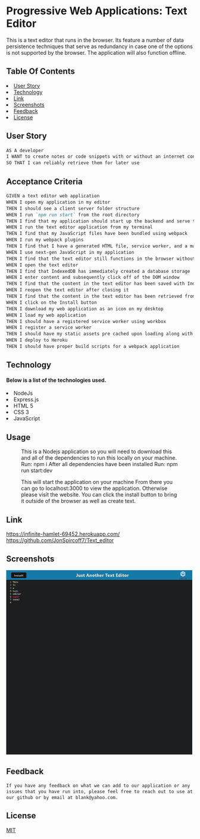 # Progressive Web Applications: Text Editor

This is a text editor that runs in the browser. Its feature a number of data persistence techniques that serve as redundancy in case one of the options is not supported by the browser. The application will also function offline.

## Table Of Contents

<li><a href="#usage">User Story</a></li>
<li><a href="#technology">Technology</a></li>
<li><a href="#link">Link</a></li>
<li><a href="#screenshots">Screenshots</a></li>
<li><a href="#feedback">Feedback</a></li>
<li><a href="#license">License</a></li>

## User Story

```md
AS A developer
I WANT to create notes or code snippets with or without an internet connection
SO THAT I can reliably retrieve them for later use
```

## Acceptance Criteria

```md
GIVEN a text editor web application
WHEN I open my application in my editor
THEN I should see a client server folder structure
WHEN I run `npm run start` from the root directory
THEN I find that my application should start up the backend and serve the client
WHEN I run the text editor application from my terminal
THEN I find that my JavaScript files have been bundled using webpack
WHEN I run my webpack plugins
THEN I find that I have a generated HTML file, service worker, and a manifest file
WHEN I use next-gen JavaScript in my application
THEN I find that the text editor still functions in the browser without errors
WHEN I open the text editor
THEN I find that IndexedDB has immediately created a database storage
WHEN I enter content and subsequently click off of the DOM window
THEN I find that the content in the text editor has been saved with IndexedDB
WHEN I reopen the text editor after closing it
THEN I find that the content in the text editor has been retrieved from our IndexedDB
WHEN I click on the Install button
THEN I download my web application as an icon on my desktop
WHEN I load my web application
THEN I should have a registered service worker using workbox
WHEN I register a service worker
THEN I should have my static assets pre cached upon loading along with subsequent pages and static assets
WHEN I deploy to Heroku
THEN I should have proper build scripts for a webpack application
```

## Technology

#### <strong>Below is a list of the technologies used.</strong>

<li>NodeJs</li>
<li>Express.js</li>
<li>HTML 5</li>
<li>CSS 3</li>
<li>JavaScript</li>

## Usage

<figure>
<figcaption>This is a Nodejs application so you will need to download this and all of the dependencies to run this locally on your machine.
Run: npm i 
After all dependencies have been installed
Run: npm run start:dev

This will start the application on your machine
From there you can go to localhost:3000 to view the application.
Otherwise please visit the website.
You can click the install button to bring it outside of the browser as well as create text.

</figcaption>
</figure>



## Link

https://infinite-hamlet-69452.herokuapp.com/
https://github.com/JonSpircoff7/Text_editor

## Screenshots

<img style="width: 500px;" src="./assets/screencapture-infinite-hamlet-69452-herokuapp-2022-12-05-20_55_46.png">

## Feedback

    If you have any feedback on what we can add to our application or any issues that you have run into, please feel free to reach out to use at our github or by email at blank@yahoo.com.

## License

[MIT](https://choosealicense.com/licenses/mit/)
